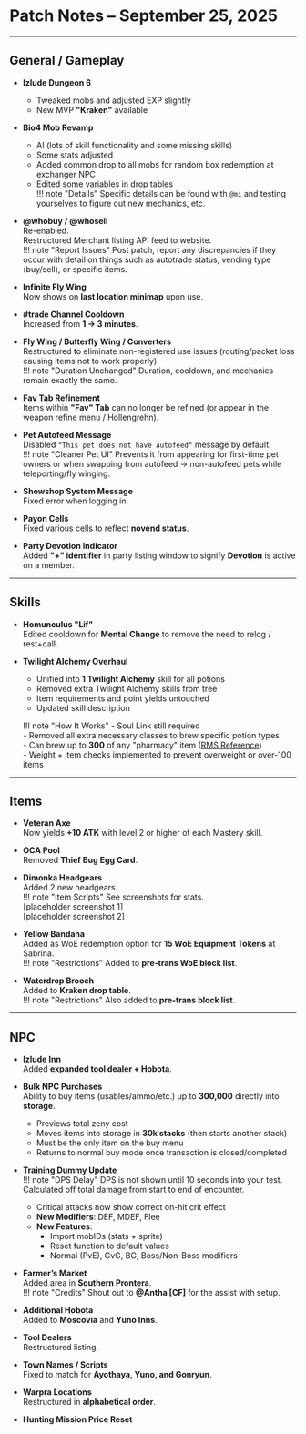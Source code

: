 # Patch Notes – September 25, 2025

---

## General / Gameplay

- **Izlude Dungeon 6**  
  - Tweaked mobs and adjusted EXP slightly  
  - New MVP **"Kraken"** available  

- **Bio4 Mob Revamp**  
  - AI (lots of skill functionality and some missing skills)  
  - Some stats adjusted  
  - Added common drop to all mobs for random box redemption at exchanger NPC  
  - Edited some variables in drop tables  
  !!! note "Details"
      Specific details can be found with `@mi` and testing yourselves to figure out new mechanics, etc.  

- **@whobuy / @whosell**  
  Re-enabled.  
  Restructured Merchant listing API feed to website.  
  !!! note "Report Issues"
      Post patch, report any discrepancies if they occur with detail on things such as autotrade status, vending type (buy/sell), or specific items.  

- **Infinite Fly Wing**  
  Now shows on **last location minimap** upon use.  

- **#trade Channel Cooldown**  
  Increased from **1 → 3 minutes**.  

- **Fly Wing / Butterfly Wing / Converters**  
  Restructured to eliminate non-registered use issues (routing/packet loss causing items not to work properly).  
  !!! note "Duration Unchanged"
      Duration, cooldown, and mechanics remain exactly the same.  

- **Fav Tab Refinement**  
  Items within **"Fav" Tab** can no longer be refined (or appear in the weapon refine menu / Hollengrehn).  

- **Pet Autofeed Message**  
  Disabled `"This pet does not have autofeed"` message by default.  
  !!! note "Cleaner Pet UI"
      Prevents it from appearing for first-time pet owners or when swapping from autofeed → non-autofeed pets while teleporting/fly winging.  

- **Showshop System Message**  
  Fixed error when logging in.  

- **Payon Cells**  
  Fixed various cells to reflect **novend status**.  

- **Party Devotion Indicator**  
  Added **"+" identifier** in party listing window to signify **Devotion** is active on a member.  

---

## Skills

- **Homunculus "Lif"**  
  Edited cooldown for **Mental Change** to remove the need to relog / rest+call.  

- **Twilight Alchemy Overhaul**  
  - Unified into **1 Twilight Alchemy** skill for all potions  
  - Removed extra Twilight Alchemy skills from tree  
  - Item requirements and point yields untouched  
  - Updated skill description  

  !!! note "How It Works"
      - Soul Link still required  
      - Removed all extra necessary classes to brew specific potion types  
      - Can brew up to **300** of any "pharmacy" item ([RMS Reference](https://ratemyserver.net/index.php?page=creation_db&op=4))  
      - Weight + item checks implemented to prevent overweight or over-100 items  

---

## Items

- **Veteran Axe**  
  Now yields **+10 ATK** with level 2 or higher of each Mastery skill.  

- **OCA Pool**  
  Removed **Thief Bug Egg Card**.  

- **Dimonka Headgears**  
  Added 2 new headgears.  
  !!! note "Item Scripts"
      See screenshots for stats.  
      [placeholder screenshot 1]  
      [placeholder screenshot 2]  

- **Yellow Bandana**  
  Added as WoE redemption option for **15 WoE Equipment Tokens** at Sabrina.  
  !!! note "Restrictions"
      Added to **pre-trans WoE block list**.  

- **Waterdrop Brooch**  
  Added to **Kraken drop table**.  
  !!! note "Restrictions"
      Also added to **pre-trans block list**.  

---

## NPC

- **Izlude Inn**  
  Added **expanded tool dealer + Hobota**.  

- **Bulk NPC Purchases**  
  Ability to buy items (usables/ammo/etc.) up to **300,000** directly into **storage**.  
  - Previews total zeny cost  
  - Moves items into storage in **30k stacks** (then starts another stack)  
  - Must be the only item on the buy menu  
  - Returns to normal buy mode once transaction is closed/completed  

- **Training Dummy Update**  
  !!! note "DPS Delay"
      DPS is not shown until 10 seconds into your test. Calculated off total damage from start to end of encounter.  

  - Critical attacks now show correct on-hit crit effect  
  - **New Modifiers**: DEF, MDEF, Flee  
  - **New Features**:  
    - Import mobIDs (stats + sprite)  
    - Reset function to default values  
    - Normal (PvE), GvG, BG, Boss/Non-Boss modifiers  

- **Farmer’s Market**  
  Added area in **Southern Prontera**.  
  !!! note "Credits"
      Shout out to **@Antha [CF]** for the assist with setup.  

- **Additional Hobota**  
  Added to **Moscovia** and **Yuno Inns**.  

- **Tool Dealers**  
  Restructured listing.  

- **Town Names / Scripts**  
  Fixed to match for **Ayothaya, Yuno, and Gonryun**.  

- **Warpra Locations**  
  Restructured in **alphabetical order**.  

- **Hunting Mission Price Reset**  
